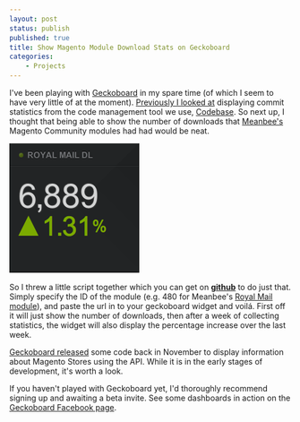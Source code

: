 ```yaml
---
layout: post
status: publish
published: true
title: Show Magento Module Download Stats on Geckoboard
categories:
    - Projects
---
```

I've been playing with <a href="http://www.geckoboard.com/">Geckoboard</a> in my spare time (of which I seem to have very little of at the moment).  <a href="2011/01/codebase-integration-with-geckoboard">Previously I looked at</a> displaying commit statistics from the code management tool we use, <a href="http://www.codebasehq.com/t/w1xzietlf7bit8qd/">Codebase</a>.  So next up, I thought that being able to show the number of downloads that <a href="http://www.meanbee.com">Meanbee's</a> Magento Community modules had had would be neat.

<img src="/img/2011/01/royalmail_downloads.png" alt="Royal Mail Module Downloads" title="Royal Mail Module Downloads" />

So I threw a little script together which you can get on <b><a href="https://github.com/bobbyshaw/magento-module-downloads-geckoboard">github</a></b> to do just that.  Simply specify the ID of the module (e.g. 480 for Meanbee's <a href="http://www.magentocommerce.com/magento-connect/Meanbee/extension/480/royalmail-shipping-options">Royal Mail module</a>), and paste the url in to your geckoboard widget and voilá.  First off it will just show the number of downloads, then after a week of collecting statistics, the widget will also display the percentage increase over the last week.

<a href="http://geckoboard.zendesk.com/entries/296250-how-to-magento-ecommerce-widgets-v1-0">Geckoboard released</a> some code back in November to display information about Magento Stores using the API.   While it is in the early stages of development, it's worth a look.

If you haven't played with Geckoboard yet, I'd thoroughly recommend signing up and awaiting a beta invite.  See some dashboards in action on the <a href="http://www.facebook.com/album.php?aid=40199&id=153177308049200">Geckoboard Facebook page</a>.
